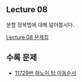 ## Lecture 08

분할 정복법에 대해 알아봅시다.

[Lecture 08 문제집](https://www.acmicpc.net/workbook/view/5641)

## 수록 문제

- [11729번 하노이 탑 이동순서](https://www.acmicpc.net/problem/11729)
